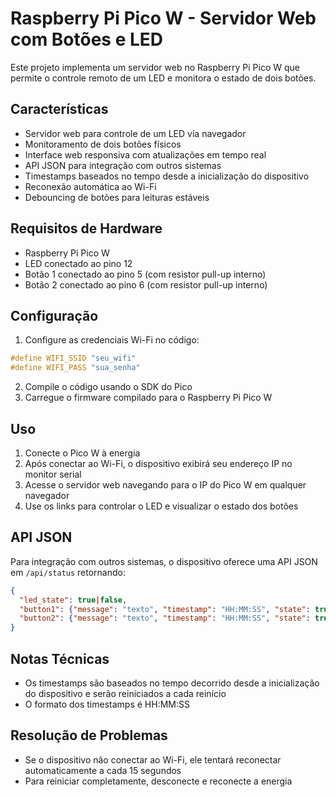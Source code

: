 # Raspberry Pi Pico W - Servidor Web com Botões e LED

Este projeto implementa um servidor web no Raspberry Pi Pico W que permite o controle remoto de um LED e monitora o estado de dois botões.

## Características

- Servidor web para controle de um LED via navegador
- Monitoramento de dois botões físicos
- Interface web responsiva com atualizações em tempo real
- API JSON para integração com outros sistemas
- Timestamps baseados no tempo desde a inicialização do dispositivo
- Reconexão automática ao Wi-Fi
- Debouncing de botões para leituras estáveis

## Requisitos de Hardware

- Raspberry Pi Pico W
- LED conectado ao pino 12
- Botão 1 conectado ao pino 5 (com resistor pull-up interno)
- Botão 2 conectado ao pino 6 (com resistor pull-up interno)

## Configuração

1. Configure as credenciais Wi-Fi no código:

```c
#define WIFI_SSID "seu_wifi"
#define WIFI_PASS "sua_senha"
```

2. Compile o código usando o SDK do Pico
3. Carregue o firmware compilado para o Raspberry Pi Pico W

## Uso

1. Conecte o Pico W à energia
2. Após conectar ao Wi-Fi, o dispositivo exibirá seu endereço IP no monitor serial
3. Acesse o servidor web navegando para o IP do Pico W em qualquer navegador
4. Use os links para controlar o LED e visualizar o estado dos botões

## API JSON

Para integração com outros sistemas, o dispositivo oferece uma API JSON em `/api/status` retornando:

```json
{
  "led_state": true|false,
  "button1": {"message": "texto", "timestamp": "HH:MM:SS", "state": true|false},
  "button2": {"message": "texto", "timestamp": "HH:MM:SS", "state": true|false}
}
```

## Notas Técnicas

- Os timestamps são baseados no tempo decorrido desde a inicialização do dispositivo e serão reiniciados a cada reinício
- O formato dos timestamps é HH:MM:SS

## Resolução de Problemas

- Se o dispositivo não conectar ao Wi-Fi, ele tentará reconectar automaticamente a cada 15 segundos
- Para reiniciar completamente, desconecte e reconecte a energia
